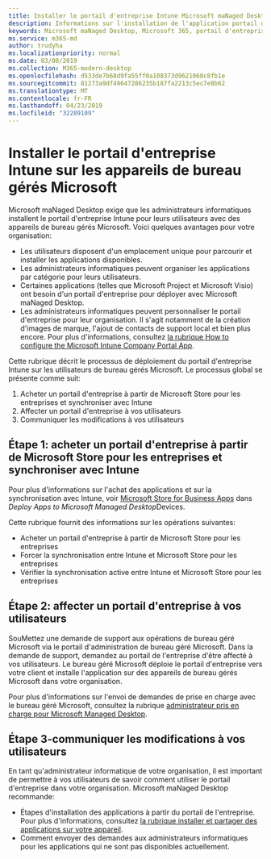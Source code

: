 ```yaml
---
title: Installer le portail d'entreprise Intune Microsoft maNaged Desktop Devices
description: Informations sur l'installation de l'application portail d'entreprise sur les appareils de bureau gérés Microsoft
keywords: Microsoft maNaged Desktop, Microsoft 365, portail d'entreprise
ms.service: m365-md
author: trudyha
ms.localizationpriority: normal
ms.date: 03/08/2019
ms.collection: M365-modern-desktop
ms.openlocfilehash: d533de7b68d9fa55ff0a108373d9621068c8fb1e
ms.sourcegitcommit: 81273a9df49647286235b187fa2213c5ec7e8b62
ms.translationtype: MT
ms.contentlocale: fr-FR
ms.lasthandoff: 04/23/2019
ms.locfileid: "32289109"
---
```

# <a name="install-intune-company-portal-on-microsoft-managed-desktop-devices"></a>Installer le portail d'entreprise Intune sur les appareils de bureau gérés Microsoft

Microsoft maNaged Desktop exige que les administrateurs informatiques installent le portail d'entreprise Intune pour leurs utilisateurs avec des appareils de bureau gérés Microsoft. Voici quelques avantages pour votre organisation:
- Les utilisateurs disposent d'un emplacement unique pour parcourir et installer les applications disponibles. 
- Les administrateurs informatiques peuvent organiser les applications par catégorie pour leurs utilisateurs.  
- Certaines applications (telles que Microsoft Project et Microsoft Visio) ont besoin d'un portail d'entreprise pour déployer avec Microsoft maNaged Desktop.
- Les administrateurs informatiques peuvent personnaliser le portail d'entreprise pour leur organisation. Il s'agit notamment de la création d'images de marque, l'ajout de contacts de support local et bien plus encore. Pour plus d'informations, consultez [la rubrique How to configure the Microsoft Intune Company Portal App](https://docs.microsoft.com/intune/company-portal-app).   

Cette rubrique décrit le processus de déploiement du portail d'entreprise Intune sur les utilisateurs de bureau gérés Microsoft. Le processus global se présente comme suit:
1. Acheter un portail d'entreprise à partir de Microsoft Store pour les entreprises et synchroniser avec Intune
2. Affecter un portail d'entreprise à vos utilisateurs
3. Communiquer les modifications à vos utilisateurs

## <a name="step-1---purchase-company-portal-from-microsoft-store-for-business-and-sync-with-intune"></a>Étape 1: acheter un portail d'entreprise à partir de Microsoft Store pour les entreprises et synchroniser avec Intune
Pour plus d'informations sur l'achat des applications et sur la synchronisation avec Intune, voir [Microsoft Store for Business Apps](deploy-apps.md#msfb-apps) dans *Deploy Apps to Microsoft Managed Desktop*Devices.

Cette rubrique fournit des informations sur les opérations suivantes: 
- Acheter un portail d'entreprise à partir de Microsoft Store pour les entreprises 
- Forcer la synchronisation entre Intune et Microsoft Store pour les entreprises
- Vérifier la synchronisation active entre Intune et Microsoft Store pour les entreprises 

## <a name="step-2---assign-company-portal-to-your-users"></a>Étape 2: affecter un portail d'entreprise à vos utilisateurs
SouMettez une demande de support aux opérations de bureau géré Microsoft via le portail d'administration de bureau géré Microsoft. Dans la demande de support, demandez au portail de l'entreprise d'être affecté à vos utilisateurs. Le bureau géré Microsoft déploie le portail d'entreprise vers votre client et installe l'application sur des appareils de bureau gérés Microsoft dans votre organisation.

Pour plus d'informations sur l'envoi de demandes de prise en charge avec le bureau géré Microsoft, consultez la rubrique [administrateur pris en charge pour Microsoft Managed Desktop](../working-with-managed-desktop/admin-support.md).

## <a name="step-3---communicate-change-to-your-users"></a>Étape 3-communiquer les modifications à vos utilisateurs
En tant qu'administrateur informatique de votre organisation, il est important de permettre à vos utilisateurs de savoir comment utiliser le portail d'entreprise dans votre organisation. Microsoft maNaged Desktop recommande:
- Étapes d'installation des applications à partir du portail de l'entreprise. Pour plus d'informations, consultez [la rubrique installer et partager des applications sur votre appareil](https://docs.microsoft.com/intune-user-help/install-apps-cpapp-windows).
- Comment envoyer des demandes aux administrateurs informatiques pour les applications qui ne sont pas disponibles actuellement.